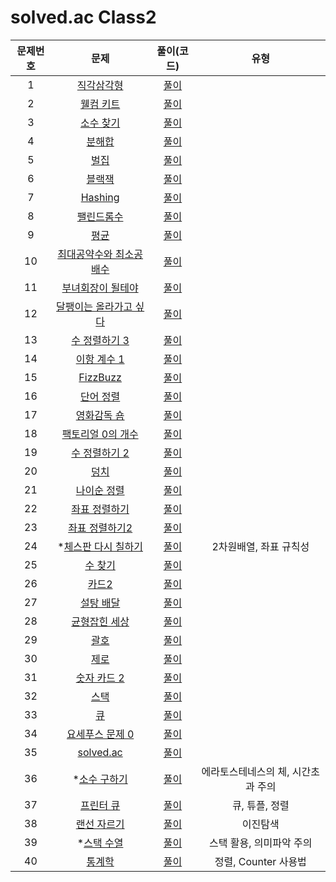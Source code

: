 # solved.ac Class2

| 문제번호 |  문제  | 풀이(코드) | 유형 |     
|  :---:  | :---: |   :---:  |    :---:  |    
| 1  | [직각삼각형](https://www.acmicpc.net/problem/4153) | [풀이](./4153.py) |    |
| 2  | [웰컴 키트](https://www.acmicpc.net/problem/30802) | [풀이](./30802.py) |    |
| 3  | [소수 찾기](https://www.acmicpc.net/problem/1978) | [풀이](./1978.py) |    |
| 4  | [분해합](https://www.acmicpc.net/problem/2231) | [풀이](./2231.py) |    |
| 5  | [벌집](https://www.acmicpc.net/problem/2292) | [풀이](./2292.py) |    |
| 6  | [블랙잭](https://www.acmicpc.net/problem/2798) | [풀이](./2798.py) |   | 
| 7  | [Hashing](https://www.acmicpc.net/problem/15829) | [풀이](./15829.py) |    |
| 8  | [팰린드롬수](https://www.acmicpc.net/problem/1259) | [풀이](./1259.py) |    |
| 9  | [평균](https://www.acmicpc.net/problem/1546) | [풀이](./1546.py) |    |
| 10  | [최대공약수와 최소공배수](https://www.acmicpc.net/problem/2609) | [풀이](./2609.py) |    |
| 11  | [부녀회장이 될테야](https://www.acmicpc.net/problem/2775) | [풀이](./2275.py) |    |
| 12  | [달팽이는 올라가고 싶다](https://www.acmicpc.net/problem/2869) | [풀이](./2869.py) |    |
| 13  | [수 정렬하기 3](https://www.acmicpc.net/problem/10989) | [풀이](./10989.py) |    |
| 14  | [이항 계수 1](https://www.acmicpc.net/problem/11050) | [풀이](./11050.py) |    |
| 15  | [FizzBuzz](https://www.acmicpc.net/problem/28702) | [풀이](./28702.py) |    |
| 16  | [단어 정렬](https://www.acmicpc.net/problem/1181) | [풀이](./1181.py) |    |
| 17  | [영화감독 숌](https://www.acmicpc.net/problem/1436) | [풀이](./1436.py) |    |
| 18  | [팩토리얼 0의 개수](https://www.acmicpc.net/problem/1676) | [풀이](./1676.py) |    |
| 19  | [수 정렬하기 2](https://www.acmicpc.net/problem/2751) | [풀이](./2751.py) |    |
| 20  | [덩치](https://www.acmicpc.net/problem/7568) | [풀이](./7568.py) |    |
| 21  | [나이순 정렬](https://www.acmicpc.net/problem/10814) | [풀이](./10814.py) |    |
| 22  | [좌표 정렬하기](https://www.acmicpc.net/problem/11650) | [풀이](./11650.py) |    |
| 23  | [좌표 정렬하기2](https://www.acmicpc.net/problem/11651) | [풀이](./11651.py) |    |
| 24  | *[체스판 다시 칠하기](https://www.acmicpc.net/problem/1018) | [풀이](./1018.py) | 2차원배열, 좌표 규칙성 |
| 25  | [수 찾기](https://www.acmicpc.net/problem/1920) | [풀이](./1920.py) |    |
| 26  | [카드2](https://www.acmicpc.net/problem/2164) | [풀이](./2164.py) |    |
| 27  | [설탕 배달](https://www.acmicpc.net/problem/2839) | [풀이](./2839.py) |    |
| 28  | [균형잡힌 세상](https://www.acmicpc.net/problem/4949) | [풀이](./4949.py) |    |
| 29  | [괄호](https://www.acmicpc.net/problem/9012) | [풀이](./9012.py) |    |
| 30  | [제로](https://www.acmicpc.net/problem/10773) | [풀이](./10773.py) |    |
| 31  | [숫자 카드 2](https://www.acmicpc.net/problem/10816) | [풀이](./10816.py) |    |
| 32  | [스택](https://www.acmicpc.net/problem/10828) | [풀이](./10828.py) |    |
| 33  | [큐](https://www.acmicpc.net/problem/10845) | [풀이](./10845.py) |    |
| 34  | [요세푸스 문제 0](https://www.acmicpc.net/problem/11866) | [풀이](./11866.py) |    |
| 35  | [solved.ac](https://www.acmicpc.net/problem/18110) | [풀이](./18110.py) |    |
| 36  | *[소수 구하기](https://www.acmicpc.net/problem/1929) | [풀이](./1929.py) | 에라토스테네스의 체, 시간초과 주의 |   
| 37  | [프린터 큐](https://www.acmicpc.net/problem/1966) | [풀이](./1966.py) | 큐, 튜플, 정렬 |
| 38  | [랜선 자르기](https://www.acmicpc.net/problem/1654) | [풀이](./1654) | 이진탐색 |        
| 39  | *[스택 수열](https://www.acmicpc.net/problem/1874) | [풀이](./1874.py) | 스택 활용, 의미파악 주의 |
| 40  | [통계학](https://www.acmicpc.net/problem/2108) | [풀이](./2108.py) | 정렬, Counter 사용법 |